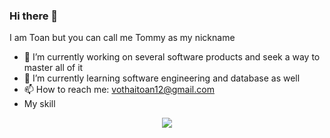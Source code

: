 ### Hi there 👋 
I am Toan but you can call me Tommy as my nickname
- 🔭 I’m currently working on several software products and seek a way to master all of it
- 🌱 I’m currently learning software engineering and database as well
- 📫 How to reach me: vothaitoan12@gmail.com
- My skill 
<p align="center">
  <a href="https://skillicons.dev">
    <img src="https://skillicons.dev/icons?i=react,js,cpp,mysql,html,css,sass" />
  </a>
</p>
<!--
**tona3922/tona3922** is a ✨ _special_ ✨ repository because its `README.md` (this file) appears on your GitHub profile.

Here are some ideas to get you started:

-->
